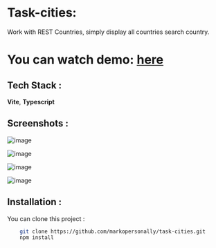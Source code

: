 
# Task-cities:

Work with REST Countries, simply display all countries search country.

# You can watch demo: [here](https://task-cities.vercel.app/)





## Tech Stack :

**Vite**, **Typescript**


## Screenshots :

![image](https://github.com/user-attachments/assets/b9ec65d9-cc89-4bf9-b5ac-5903166c9ae3)

![image](https://github.com/user-attachments/assets/1311fc2e-49dc-430a-bb6b-dd3d3e5ff15b)

![image](https://github.com/user-attachments/assets/23b3a05f-3d3d-494f-b8b9-34603f7d6bbb)

![image](https://github.com/user-attachments/assets/1ecaf658-acd7-4438-9d60-caca262c0cfe)
## Installation :

You can clone this project :

```bash
    git clone https://github.com/markopersonally/task-cities.git
    npm install
```
    
